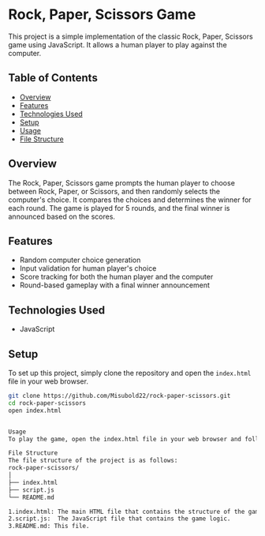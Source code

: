 # Rock, Paper, Scissors Game

This project is a simple implementation of the classic Rock, Paper, Scissors game using JavaScript. It allows a human player to play against the computer.

## Table of Contents

- [Overview](#overview)
- [Features](#features)
- [Technologies Used](#technologies-used)
- [Setup](#setup)
- [Usage](#usage)
- [File Structure](#file-structure)

## Overview

The Rock, Paper, Scissors game prompts the human player to choose between Rock, Paper, or Scissors, and then randomly selects the computer's choice. It compares the choices and determines the winner for each round. The game is played for 5 rounds, and the final winner is announced based on the scores.

## Features

- Random computer choice generation
- Input validation for human player's choice
- Score tracking for both the human player and the computer
- Round-based gameplay with a final winner announcement

## Technologies Used

- JavaScript

## Setup

To set up this project, simply clone the repository and open the `index.html` file in your web browser.

```bash
git clone https://github.com/Misubold22/rock-paper-scissors.git
cd rock-paper-scissors
open index.html


Usage
To play the game, open the index.html file in your web browser and follow the prompts to choose Rock, Paper, or Scissors. The game will play for 5 rounds and then announce the final winner based on the scores.

File Structure
The file structure of the project is as follows:
rock-paper-scissors/
│
├── index.html
├── script.js
└── README.md

1.index.html: The main HTML file that contains the structure of the game.
2.script.js:  The JavaScript file that contains the game logic.
3.README.md: This file.
